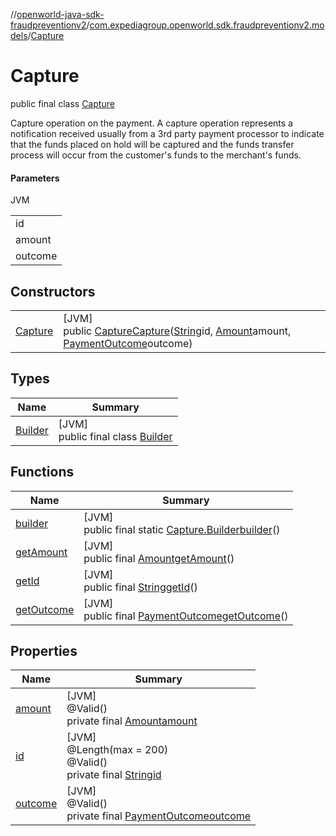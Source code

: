 //[openworld-java-sdk-fraudpreventionv2](../../../index.md)/[com.expediagroup.openworld.sdk.fraudpreventionv2.models](../index.md)/[Capture](index.md)

# Capture

public final class [Capture](index.md)

Capture operation on the payment. A capture operation represents a notification received usually from a 3rd party payment processor to indicate that the funds placed on hold will be captured and the funds transfer process will occur from the customer's funds to the merchant's funds.

#### Parameters

JVM

| |
|---|
| id |
| amount |
| outcome |

## Constructors

| | |
|---|---|
| [Capture](-capture.md) | [JVM]<br>public [Capture](index.md)[Capture](-capture.md)([String](https://docs.oracle.com/javase/8/docs/api/java/lang/String.html)id, [Amount](../-amount/index.md)amount, [PaymentOutcome](../-payment-outcome/index.md)outcome) |

## Types

| Name | Summary |
|---|---|
| [Builder](-builder/index.md) | [JVM]<br>public final class [Builder](-builder/index.md) |

## Functions

| Name | Summary |
|---|---|
| [builder](builder.md) | [JVM]<br>public final static [Capture.Builder](-builder/index.md)[builder](builder.md)() |
| [getAmount](get-amount.md) | [JVM]<br>public final [Amount](../-amount/index.md)[getAmount](get-amount.md)() |
| [getId](get-id.md) | [JVM]<br>public final [String](https://docs.oracle.com/javase/8/docs/api/java/lang/String.html)[getId](get-id.md)() |
| [getOutcome](get-outcome.md) | [JVM]<br>public final [PaymentOutcome](../-payment-outcome/index.md)[getOutcome](get-outcome.md)() |

## Properties

| Name | Summary |
|---|---|
| [amount](index.md#-783012283%2FProperties%2F-1883119931) | [JVM]<br>@Valid()<br>private final [Amount](../-amount/index.md)[amount](index.md#-783012283%2FProperties%2F-1883119931) |
| [id](index.md#1583559394%2FProperties%2F-1883119931) | [JVM]<br>@Length(max = 200)<br>@Valid()<br>private final [String](https://docs.oracle.com/javase/8/docs/api/java/lang/String.html)[id](index.md#1583559394%2FProperties%2F-1883119931) |
| [outcome](index.md#837734603%2FProperties%2F-1883119931) | [JVM]<br>@Valid()<br>private final [PaymentOutcome](../-payment-outcome/index.md)[outcome](index.md#837734603%2FProperties%2F-1883119931) |
